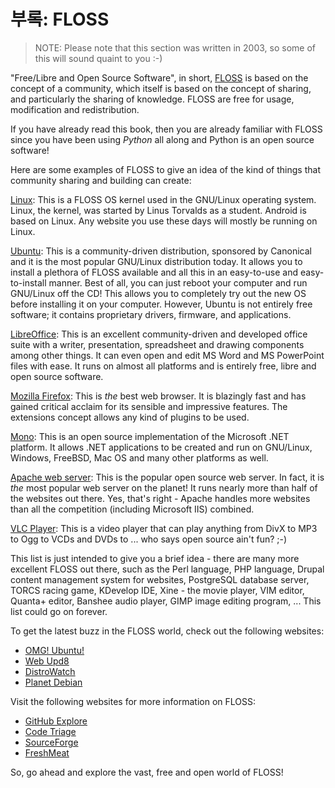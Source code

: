 # 부록: FLOSS

> NOTE: Please note that this section was written in 2003, so some of this will sound quaint to you :-\)

"Free/Libre and Open Source Software", in short, [FLOSS](http://en.wikipedia.org/wiki/FLOSS) is based on the concept of a community, which itself is based on the concept of sharing, and particularly the sharing of knowledge. FLOSS are free for usage, modification and redistribution.

If you have already read this book, then you are already familiar with FLOSS since you have been using _Python_ all along and Python is an open source software!

Here are some examples of FLOSS to give an idea of the kind of things that community sharing and building can create:

[Linux](http://www.kernel.org): This is a FLOSS OS kernel used in the GNU/Linux operating system. Linux, the kernel, was started by Linus Torvalds as a student. Android is based on Linux. Any website you use these days will mostly be running on Linux.

[Ubuntu](http://www.ubuntu.com): This is a community-driven distribution, sponsored by Canonical and it is the most popular GNU/Linux distribution today. It allows you to install a plethora of FLOSS available and all this in an easy-to-use and easy-to-install manner. Best of all, you can just reboot your computer and run GNU/Linux off the CD! This allows you to completely try out the new OS before installing it on your computer. However, Ubuntu is not entirely free software; it contains proprietary drivers, firmware, and applications.

[LibreOffice](http://www.libreoffice.org/): This is an excellent community-driven and developed office suite with a writer, presentation, spreadsheet and drawing components among other things. It can even open and edit MS Word and MS PowerPoint files with ease. It runs on almost all platforms and is entirely free, libre and open source software.

[Mozilla Firefox](http://www.mozilla.org/products/firefox): This is _the_ best web browser. It is blazingly fast and has gained critical acclaim for its sensible and impressive features. The extensions concept allows any kind of plugins to be used.

[Mono](http://www.mono-project.com): This is an open source implementation of the Microsoft .NET platform. It allows .NET applications to be created and run on GNU/Linux, Windows, FreeBSD, Mac OS and many other platforms as well.

[Apache web server](http://httpd.apache.org): This is the popular open source web server. In fact, it is _the_ most popular web server on the planet! It runs nearly more than half of the websites out there. Yes, that's right - Apache handles more websites than all the competition \(including Microsoft IIS\) combined.

[VLC Player](http://www.videolan.org/vlc/): This is a video player that can play anything from DivX to MP3 to Ogg to VCDs and DVDs to ... who says open source ain't fun? ;-\)

This list is just intended to give you a brief idea - there are many more excellent FLOSS out there, such as the Perl language, PHP language, Drupal content management system for websites, PostgreSQL database server, TORCS racing game, KDevelop IDE, Xine - the movie player, VIM editor, Quanta+ editor, Banshee audio player, GIMP image editing program, ... This list could go on forever.

To get the latest buzz in the FLOSS world, check out the following websites:

* [OMG! Ubuntu!](http://www.omgubuntu.co.uk/)
* [Web Upd8](http://www.webupd8.org/)
* [DistroWatch](http://www.distrowatch.com)
* [Planet Debian](http://planet.debian.org/)

Visit the following websites for more information on FLOSS:

* [GitHub Explore](http://github.com/explore)
* [Code Triage](http://www.codetriage.com/)
* [SourceForge](http://www.sourceforge.net)
* [FreshMeat](http://www.freshmeat.net)

So, go ahead and explore the vast, free and open world of FLOSS!

